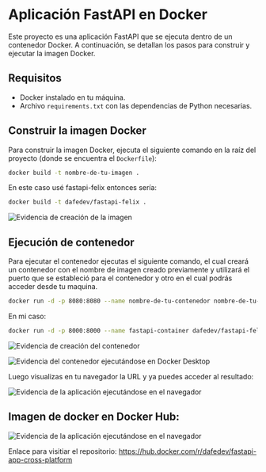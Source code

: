 # Aplicación FastAPI en Docker

Este proyecto es una aplicación FastAPI que se ejecuta dentro de un contenedor Docker. A continuación, se detallan los pasos para construir y ejecutar la imagen Docker.

## Requisitos

- Docker instalado en tu máquina.
- Archivo `requirements.txt` con las dependencias de Python necesarias.

## Construir la imagen Docker

Para construir la imagen Docker, ejecuta el siguiente comando en la raíz del proyecto (donde se encuentra el `Dockerfile`):

```bash
docker build -t nombre-de-tu-imagen .
```

En este caso usé fastapi-felix entonces sería:

```bash
docker build -t dafedev/fastapi-felix .
```

![Evidencia de creación de la imagen](https://i.imgur.com/VSz7cI1.png)

## Ejecución de contenedor

Para ejecutar el contenedor ejecutas el siguiente comando, el cual creará un contenedor con el nombre de imagen creado previamente y utilizará el puerto que se estableció para el contenedor y otro en el cual podrás acceder desde tu maquina.

```bash
docker run -d -p 8080:8080 --name nombre-de-tu-contenedor nombre-de-tu-imagen
```

En mi caso:

```bash
docker run -d -p 8000:8000 --name fastapi-container dafedev/fastapi-felix
```

![Evidencia de creación del contenedor](https://i.imgur.com/65odTNA.png)

![Evidencia del contenedor ejecutándose en Docker Desktop](https://i.imgur.com/lJCKhed.png)

Luego visualizas en tu navegador la URL y ya puedes acceder al resultado:

![Evidencia de la aplicación ejecutándose en el navegador](https://i.imgur.com/QpZljr3.png)

## Imagen de docker en Docker Hub:

![Evidencia de la aplicación ejecutándose en el navegador](https://i.imgur.com/VNRxSoK.png)

Enlace para visitiar el repositorio: https://hub.docker.com/r/dafedev/fastapi-app-cross-platform
